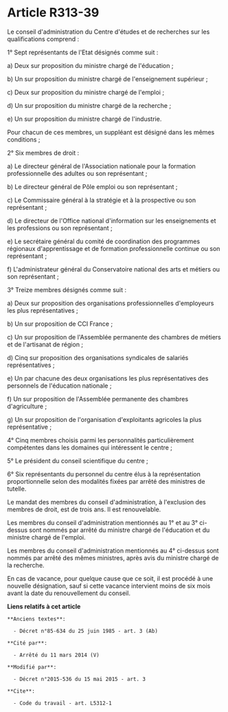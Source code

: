 # Article R313-39

Le conseil d'administration du Centre d'études et de recherches sur les qualifications comprend : 

1° Sept représentants de l'Etat désignés comme suit : 

a) Deux sur proposition du ministre chargé de l'éducation ; 

b) Un sur proposition du ministre chargé de l'enseignement supérieur ; 

c) Deux sur proposition du ministre chargé de l'emploi ; 

d) Un sur proposition du ministre chargé de la recherche ; 

e) Un sur proposition du ministre chargé de l'industrie. 

Pour chacun de ces membres, un suppléant est désigné dans les mêmes conditions ; 

2° Six membres de droit : 

a) Le directeur général de l'Association nationale pour la formation professionnelle des adultes ou son représentant ; 

b) Le directeur général de Pôle emploi ou son représentant ; 

c) Le Commissaire général à la stratégie et à la prospective ou son représentant ; 

d) Le directeur de l'Office national d'information sur les enseignements et les professions ou son représentant ; 

e) Le secrétaire général du comité de coordination des programmes régionaux d'apprentissage et de formation professionnelle
continue ou son représentant ; 

f) L'administrateur général du Conservatoire national des arts et métiers ou son représentant ; 

3° Treize membres désignés comme suit : 

a) Deux sur proposition des organisations professionnelles d'employeurs les plus représentatives ; 

b) Un sur proposition de CCI France ; 

c) Un sur proposition de l'Assemblée permanente des chambres de métiers et de l'artisanat de région ; 

d) Cinq sur proposition des organisations syndicales de salariés représentatives ; 

e) Un par chacune des deux organisations les plus représentatives des personnels de l'éducation nationale ; 

f) Un sur proposition de l'Assemblée permanente des chambres d'agriculture ; 

g) Un sur proposition de l'organisation d'exploitants agricoles la plus représentative ; 

4° Cinq membres choisis parmi les personnalités particulièrement compétentes dans les domaines qui intéressent le centre ; 

5° Le président du conseil scientifique du centre ; 

6° Six représentants du personnel du centre élus à la représentation proportionnelle selon des modalités fixées par arrêté
des ministres de tutelle. 

Le mandat des membres du conseil d'administration, à l'exclusion des membres de droit, est de trois ans. Il est
renouvelable. 

Les membres du conseil d'administration mentionnés au 1° et au 3° ci-dessus sont nommés par arrêté du ministre chargé de
l'éducation et du ministre chargé de l'emploi. 

Les membres du conseil d'administration mentionnés au 4° ci-dessus sont nommés par arrêté des mêmes ministres, après avis du
ministre chargé de la recherche. 

En cas de vacance, pour quelque cause que ce soit, il est procédé à une nouvelle désignation, sauf si cette vacance
intervient moins de six mois avant la date du renouvellement du conseil.

**Liens relatifs à cet article**

	**Anciens textes**:

	  - Décret n°85-634 du 25 juin 1985 - art. 3 (Ab)

	**Cité par**:

	  - Arrêté du 11 mars 2014 (V)

	**Modifié par**:

	  - Décret n°2015-536 du 15 mai 2015 - art. 3

	**Cite**:

	  - Code du travail - art. L5312-1
